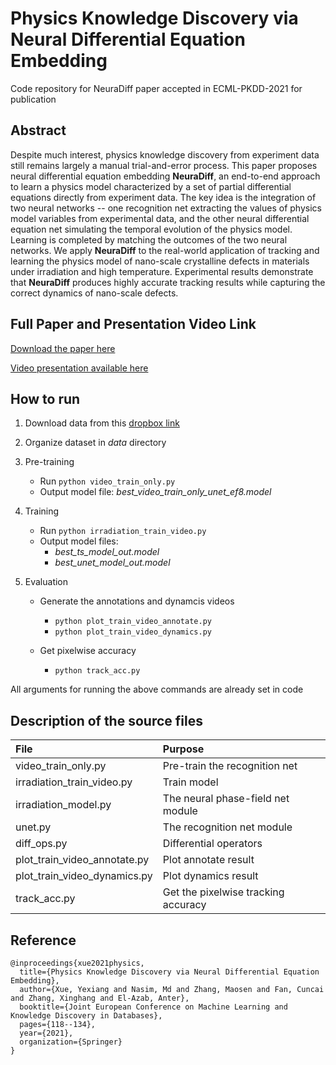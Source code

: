 # Physics Knowledge Discovery via Neural Differential Equation Embedding
Code repository for NeuraDiff paper accepted in ECML-PKDD-2021 for publication
## Abstract
Despite much interest, physics knowledge discovery from experiment data still remains largely a manual trial-and-error process. This paper proposes neural differential equation embedding **NeuraDiff**, an end-to-end approach to learn a physics model characterized by a set of partial differential equations  directly from experiment data. The key idea is the integration of two neural networks -- one recognition net extracting the values of physics model variables from experimental data, and the other neural differential equation net simulating the temporal evolution of the physics model. Learning is completed by matching the outcomes of the two neural networks. We apply **NeuraDiff** to the real-world application of  tracking and learning the physics model of nano-scale crystalline defects in materials under irradiation and high temperature. Experimental results demonstrate that **NeuraDiff**  produces highly accurate tracking results while capturing the correct dynamics of nano-scale defects. 

## Full Paper and Presentation Video Link
[Download the paper here](https://2021.ecmlpkdd.org/wp-content/uploads/2021/07/sub_499.pdf)

[Video presentation available here](https://slideslive.com/38963709)

## How to run
1. Download data from this [dropbox link](https://www.dropbox.com/sh/bgrl2zgtypjc90q/AABl65LC6oca4mp9KVpiO72Ra?dl=0
)
2. Organize dataset in *data* directory
3. Pre-training
   - Run `python video_train_only.py`
   - Output model file: *best_video_train_only_unet_ef8.model*

3. Training
   - Run `python irradiation_train_video.py`
   - Output model files: 
     - *best_ts_model_out.model*
     - *best_unet_model_out.model*

4. Evaluation 
   - Generate the annotations and dynamcis videos
     - `python plot_train_video_annotate.py`
     - `python plot_train_video_dynamics.py`

   - Get pixelwise accuracy
     - `python track_acc.py`

All arguments for running the above commands are already set in code

## Description of the source files
| File | Purpose |
| :--- | :--- |
| video_train_only.py | Pre-train the recognition net | 
| irradiation_train_video.py | Train model |
| irradiation_model.py | The neural phase-field net module |
| unet.py | The recognition net module |
| diff_ops.py | Differential operators |
| plot_train_video_annotate.py| Plot annotate result |
| plot_train_video_dynamics.py | Plot dynamics result |
| track_acc.py | Get the pixelwise tracking accuracy |

## Reference

```
@inproceedings{xue2021physics,
  title={Physics Knowledge Discovery via Neural Differential Equation Embedding},
  author={Xue, Yexiang and Nasim, Md and Zhang, Maosen and Fan, Cuncai and Zhang, Xinghang and El-Azab, Anter},
  booktitle={Joint European Conference on Machine Learning and Knowledge Discovery in Databases},
  pages={118--134},
  year={2021},
  organization={Springer}
}
```


